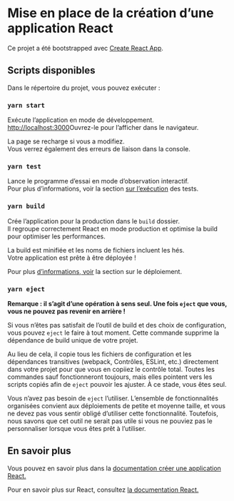 # <a name="getting-started-with-create-react-app"></a>Mise en place de la création d’une application React

Ce projet a été bootstrapped avec [Create React App](https://github.com/facebook/create-react-app).

## <a name="available-scripts"></a>Scripts disponibles

Dans le répertoire du projet, vous pouvez exécuter :

### `yarn start`

Exécute l’application en mode de développement.\
[http://localhost:3000](http://localhost:3000)Ouvrez-le pour l’afficher dans le navigateur.

La page se recharge si vous a modifiez.\
Vous verrez également des erreurs de liaison dans la console.

### `yarn test`

Lance le programme d’essai en mode d’observation interactif.\
Pour plus d’informations, voir la section [sur l’exécution](https://facebook.github.io/create-react-app/docs/running-tests) des tests.

### `yarn build`

Crée l’application pour la production dans le `build` dossier.\
Il regroupe correctement React en mode production et optimise la build pour optimiser les performances.

La build est minifiée et les noms de fichiers incluent les hés.\
Votre application est prête à être déployée !

Pour plus [d’informations, voir](https://facebook.github.io/create-react-app/docs/deployment) la section sur le déploiement.

### `yarn eject`

**Remarque : il s’agit d’une opération à sens seul. Une fois `eject` que vous, vous ne pouvez pas revenir en arrière !**

Si vous n’êtes pas satisfait de l’outil de build et des choix de configuration, vous pouvez `eject` le faire à tout moment. Cette commande supprime la dépendance de build unique de votre projet.

Au lieu de cela, il copie tous les fichiers de configuration et les dépendances transitives (webpack, Contrôles, ESLint, etc.) directement dans votre projet pour que vous en copiiez le contrôle total. Toutes les commandes sauf fonctionneront toujours, mais elles pointent vers les scripts copiés afin de `eject` pouvoir les ajuster. À ce stade, vous êtes seul.

Vous n’avez pas besoin de `eject` l’utiliser. L’ensemble de fonctionnalités organisées convient aux déploiements de petite et moyenne taille, et vous ne devez pas vous sentir obligé d’utiliser cette fonctionnalité. Toutefois, nous savons que cet outil ne serait pas utile si vous ne pouviez pas le personnaliser lorsque vous êtes prêt à l’utiliser.

## <a name="learn-more"></a>En savoir plus

Vous pouvez en savoir plus dans la [documentation créer une application React.](https://facebook.github.io/create-react-app/docs/getting-started)

Pour en savoir plus sur React, consultez [la documentation React.](https://reactjs.org/)
